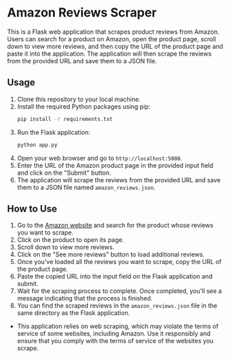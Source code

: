 # Amazon Reviews Scraper


This is a Flask web application that scrapes product reviews from Amazon. Users can search for a product on Amazon, open the product page, scroll down to view more reviews, and then copy the URL of the product page and paste it into the application. The application will then scrape the reviews from the provided URL and save them to a JSON file.

## Usage



1. Clone this repository to your local machine.
2. Install the required Python packages using pip:
   ```bash
   pip install -r requirements.txt
   ```
3. Run the Flask application:
   ```bash
   python app.py
   ```
4. Open your web browser and go to `http://localhost:5000`.
5. Enter the URL of the Amazon product page in the provided input field and click on the "Submit" button.
6. The application will scrape the reviews from the provided URL and save them to a JSON file named `amazon_reviews.json`.

## How to Use



1. Go to the [Amazon website](https://www.amazon.com) and search for the product whose reviews you want to scrape.
2. Click on the product to open its page.
3. Scroll down to view more reviews.
4. Click on the "See more reviews" button to load additional reviews.
5. Once you've loaded all the reviews you want to scrape, copy the URL of the product page.
6. Paste the copied URL into the input field on the Flask application and submit.
7. Wait for the scraping process to complete. Once completed, you'll see a message indicating that the process is finished.
8. You can find the scraped reviews in the `amazon_reviews.json` file in the same directory as the Flask application.




- This application relies on web scraping, which may violate the terms of service of some websites, including Amazon. Use it responsibly and ensure that you comply with the terms of service of the websites you scrape.
